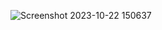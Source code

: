 ![Screenshot 2023-10-22 150637](https://github.com/devisha04/DSA_LAB-G1-/assets/147936789/404ca0e5-2382-4282-a5bc-870c2668bf96)

